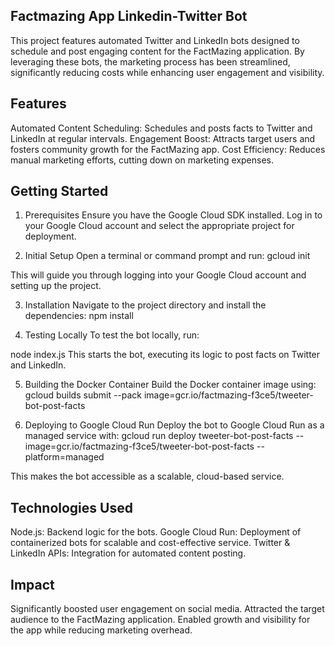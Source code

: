 ## Factmazing App Linkedin-Twitter Bot
This project features automated Twitter and LinkedIn bots designed to schedule and post engaging content for the FactMazing application. By leveraging these bots, the marketing process has been streamlined, significantly reducing costs while enhancing user engagement and visibility.

## Features
Automated Content Scheduling: Schedules and posts facts to Twitter and LinkedIn at regular intervals.
Engagement Boost: Attracts target users and fosters community growth for the FactMazing app.
Cost Efficiency: Reduces manual marketing efforts, cutting down on marketing expenses.

## Getting Started
1. Prerequisites
Ensure you have the Google Cloud SDK installed.
Log in to your Google Cloud account and select the appropriate project for deployment.

2. Initial Setup
Open a terminal or command prompt and run:
gcloud init

This will guide you through logging into your Google Cloud account and setting up the project.

3. Installation
Navigate to the project directory and install the dependencies:
npm install

4. Testing Locally
To test the bot locally, run:

node index.js
This starts the bot, executing its logic to post facts on Twitter and LinkedIn.

5. Building the Docker Container
Build the Docker container image using:
gcloud builds submit --pack image=gcr.io/factmazing-f3ce5/tweeter-bot-post-facts

6. Deploying to Google Cloud Run
Deploy the bot to Google Cloud Run as a managed service with:
gcloud run deploy tweeter-bot-post-facts --image=gcr.io/factmazing-f3ce5/tweeter-bot-post-facts --platform=managed

This makes the bot accessible as a scalable, cloud-based service.

## Technologies Used
Node.js: Backend logic for the bots.
Google Cloud Run: Deployment of containerized bots for scalable and cost-effective service.
Twitter & LinkedIn APIs: Integration for automated content posting.


## Impact
Significantly boosted user engagement on social media.
Attracted the target audience to the FactMazing application.
Enabled growth and visibility for the app while reducing marketing overhead.
